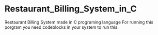 # Restaurant_Billing_System_in_C
Restaurant Billing System made in C programing language
For running this porgram you need codeblocks in your system to run this. 
